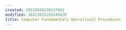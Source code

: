 ```yaml
---
created: 20210926130237603
modified: 20211031193140420
title: Computer Fundamentals Operational Procedures
---
```

